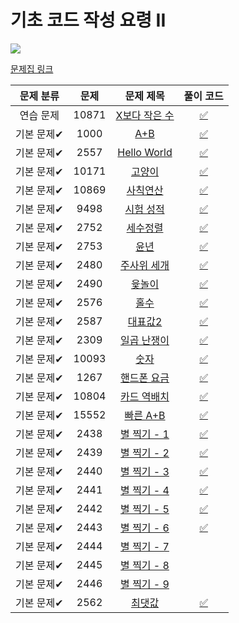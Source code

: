 # 기초 코드 작성 요령 II

<img src="https://progress-bar.dev/24/?scale=27&title=progress&width=500&color=babaca&suffix=/27"/>

[문제집 링크](https://www.acmicpc.net/workbook/view/7306)

| 문제 분류  | 문제  |                       문제 제목                        |              풀이 코드               |
| :--------: | :---: | :----------------------------------------------------: | :----------------------------------: |
| 연습 문제  | 10871 | [X보다 작은 수](https://www.acmicpc.net/problem/10871) | [:white_check_mark:](BOJ_10871.cpp) |
| 기본 문제✔ | 1000  |      [A+B](https://www.acmicpc.net/problem/1000)       | [:white_check_mark:](BOJ_10000.cpp) |
| 기본 문제✔ | 2557  |  [Hello World](https://www.acmicpc.net/problem/2557)   | [:white_check_mark:](BOJ_2557.cpp) |
| 기본 문제✔ | 10171 |    [고양이](https://www.acmicpc.net/problem/10171)     | [:white_check_mark:](BOJ_10171.cpp) |
| 기본 문제✔ | 10869 |   [사칙연산](https://www.acmicpc.net/problem/10869)    | [:white_check_mark:](BOJ_10869.cpp) |
| 기본 문제✔ | 9498  |   [시험 성적](https://www.acmicpc.net/problem/9498)    | [:white_check_mark:](BOJ_9498.cpp) |
| 기본 문제✔ | 2752  |    [세수정렬](https://www.acmicpc.net/problem/2752)    | [:white_check_mark:](BOJ_2752.cpp) |
| 기본 문제✔ | 2753  |      [윤년](https://www.acmicpc.net/problem/2753)      | [:white_check_mark:](BOJ_2753.cpp) |
| 기본 문제✔ | 2480  |  [주사위 세개](https://www.acmicpc.net/problem/2480)   | [:white_check_mark:](BOJ_2480.cpp) |
| 기본 문제✔ | 2490  |     [윷놀이](https://www.acmicpc.net/problem/2490)     | [:white_check_mark:](BOJ_2490.cpp) |
| 기본 문제✔ | 2576  |      [홀수](https://www.acmicpc.net/problem/2576)      | [:white_check_mark:](BOJ_2576.cpp) |
| 기본 문제✔ | 2587  |    [대표값2](https://www.acmicpc.net/problem/2587)     | [:white_check_mark:](BOJ_2587.cpp) |
| 기본 문제✔ | 2309  |  [일곱 난쟁이](https://www.acmicpc.net/problem/2309)   | [:white_check_mark:](BOJ_2309.cpp) |
| 기본 문제✔ | 10093 |     [숫자](https://www.acmicpc.net/problem/10093)      | [:white_check_mark:](BOJ_10093.cpp) |
| 기본 문제✔ | 1267  |  [핸드폰 요금](https://www.acmicpc.net/problem/1267)   | [:white_check_mark:](BOJ_1267.cpp) |
| 기본 문제✔ | 10804 |  [카드 역배치](https://www.acmicpc.net/problem/10804)  | [:white_check_mark:](BOJ_10804.cpp) |
| 기본 문제✔ | 15552 |   [빠른 A+B](https://www.acmicpc.net/problem/15552)    | [:white_check_mark:](BOJ_15552.cpp) |
| 기본 문제✔ | 2438  |  [별 찍기 - 1](https://www.acmicpc.net/problem/2438)   | [:white_check_mark:](BOJ_2438.cpp) |
| 기본 문제✔ | 2439  |  [별 찍기 - 2](https://www.acmicpc.net/problem/2439)   | [:white_check_mark:](BOJ_2439.cpp) |
| 기본 문제✔ | 2440  |  [별 찍기 - 3](https://www.acmicpc.net/problem/2440)   | [:white_check_mark:](BOJ_2440.cpp) |
| 기본 문제✔ | 2441  |  [별 찍기 - 4](https://www.acmicpc.net/problem/2441)   | [:white_check_mark:](BOJ_2441.cpp) |
| 기본 문제✔ | 2442  |  [별 찍기 - 5](https://www.acmicpc.net/problem/2442)   | [:white_check_mark:](BOJ_2442.cpp) |
| 기본 문제✔ | 2443  |  [별 찍기 - 6](https://www.acmicpc.net/problem/2443)   | [:white_check_mark:](BOJ_2443.cpp) |
| 기본 문제✔ | 2444  |  [별 찍기 - 7](https://www.acmicpc.net/problem/2444)   |                                      |
| 기본 문제✔ | 2445  |  [별 찍기 - 8](https://www.acmicpc.net/problem/2445)   |                                      |
| 기본 문제✔ | 2446  |  [별 찍기 - 9](https://www.acmicpc.net/problem/2446)   |                                      |
| 기본 문제✔ | 2562  |     [최댓값](https://www.acmicpc.net/problem/2562)     | [:white_check_mark:](BOJ_2562.cpp) |

